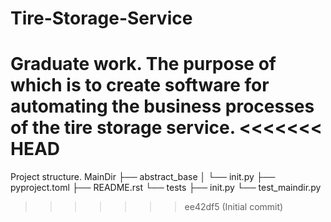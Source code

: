 # Tire-Storage-Service
Graduate work. The purpose of which is to create software for automating the business processes of the tire storage service.
<<<<<<< HEAD
=======

Project structure.
MainDir
├── abstract_base
│   └── init.py
├── pyproject.toml
├── README.rst
└── tests
├── init.py
└── test_maindir.py
>>>>>>> ee42df5 (Initial commit)
